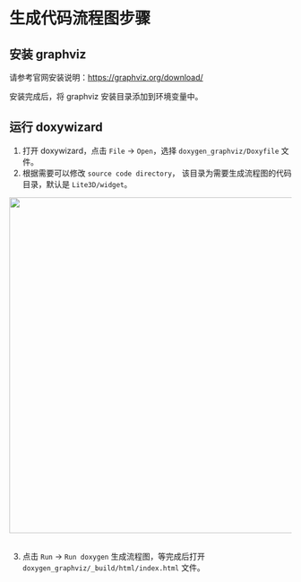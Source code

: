 # 生成代码流程图步骤

## 安装 graphviz

请参考官网安装说明：https://graphviz.org/download/

安装完成后，将 graphviz 安装目录添加到环境变量中。

## 运行 doxywizard

1. 打开 doxywizard，点击 ``File`` -> ``Open``，选择 ``doxygen_graphviz/Doxyfile`` 文件。
2. 根据需要可以修改 ``source code directory``， 该目录为需要生成流程图的代码目录，默认是 ``Lite3D/widget``。

<div align=center><img width= "600"  src ="https://foruda.gitee.com/images/1757488330596915483/cf7dd978_13408154.png"/></div><br/>

3. 点击 ``Run`` -> ``Run doxygen`` 生成流程图，等完成后打开 ``doxygen_graphviz/_build/html/index.html`` 文件。

